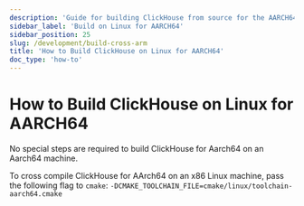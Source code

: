 ```yaml
---
description: 'Guide for building ClickHouse from source for the AARCH64 architecture'
sidebar_label: 'Build on Linux for AARCH64'
sidebar_position: 25
slug: /development/build-cross-arm
title: 'How to Build ClickHouse on Linux for AARCH64'
doc_type: 'how-to'
---
```


# How to Build ClickHouse on Linux for AARCH64

No special steps are required to build ClickHouse for Aarch64 on an Aarch64 machine.

To cross compile ClickHouse for AArch64 on an x86 Linux machine, pass the following flag to `cmake`: `-DCMAKE_TOOLCHAIN_FILE=cmake/linux/toolchain-aarch64.cmake`

